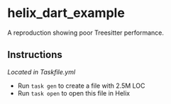 # helix_dart_example

A reproduction showing poor Treesitter performance.

## Instructions

_Located in Taskfile.yml_

- Run `task gen` to create a file with 2.5M LOC
- Run `task open` to open this file in Helix